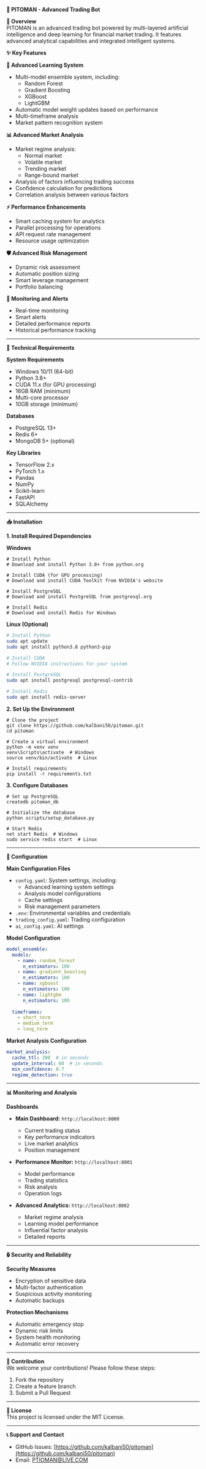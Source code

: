 **🤖 PITOMAN - Advanced Trading Bot**  
 
**📝 Overview**  
PITOMAN is an advanced trading bot powered by multi-layered artificial intelligence and deep learning for financial market trading. It features advanced analytical capabilities and integrated intelligent systems.  

**✨ Key Features**  

**🧠 Advanced Learning System**  
- Multi-model ensemble system, including:  
  - Random Forest  
  - Gradient Boosting  
  - XGBoost  
  - LightGBM  
- Automatic model weight updates based on performance  
- Multi-timeframe analysis  
- Market pattern recognition system  

**📊 Advanced Market Analysis**  
- Market regime analysis:  
  - Normal market  
  - Volatile market  
  - Trending market  
  - Range-bound market  
- Analysis of factors influencing trading success  
- Confidence calculation for predictions  
- Correlation analysis between various factors  

**⚡ Performance Enhancements**  
- Smart caching system for analytics  
- Parallel processing for operations  
- API request rate management  
- Resource usage optimization  

**🛡️ Advanced Risk Management**  
- Dynamic risk assessment  
- Automatic position sizing  
- Smart leverage management  
- Portfolio balancing  

**📱 Monitoring and Alerts**  
- Real-time monitoring  
- Smart alerts  
- Detailed performance reports  
- Historical performance tracking  

---

**🔧 Technical Requirements**  

**System Requirements**  
- Windows 10/11 (64-bit)  
- Python 3.8+  
- CUDA 11.x (for GPU processing)  
- 16GB RAM (minimum)  
- Multi-core processor  
- 10GB storage (minimum)  

**Databases**  
- PostgreSQL 13+  
- Redis 6+  
- MongoDB 5+ (optional)  

**Key Libraries**  
- TensorFlow 2.x  
- PyTorch 1.x  
- Pandas  
- NumPy  
- Scikit-learn  
- FastAPI  
- SQLAlchemy  

---

**📥 Installation**  

**1. Install Required Dependencies**  

**Windows**  
```batch
# Install Python
# Download and install Python 3.8+ from python.org

# Install CUDA (for GPU processing)
# Download and install CUDA Toolkit from NVIDIA's website

# Install PostgreSQL
# Download and install PostgreSQL from postgresql.org

# Install Redis
# Download and install Redis for Windows
```  

**Linux (Optional)**  
```bash
# Install Python
sudo apt update
sudo apt install python3.8 python3-pip

# Install CUDA
# Follow NVIDIA instructions for your system

# Install PostgreSQL
sudo apt install postgresql postgresql-contrib

# Install Redis
sudo apt install redis-server
```  

**2. Set Up the Environment**  
```batch
# Clone the project
git clone https://github.com/kalbani50/pitoman.git
cd pitoman

# Create a virtual environment
python -m venv venv
venv\Scripts\activate  # Windows
source venv/bin/activate  # Linux

# Install requirements
pip install -r requirements.txt
```  

**3. Configure Databases**  
```batch
# Set up PostgreSQL
createdb pitoman_db

# Initialize the database
python scripts/setup_database.py

# Start Redis
net start Redis  # Windows
sudo service redis start  # Linux
```  

---

**🔧 Configuration**  

**Main Configuration Files**  
- `config.yaml`: System settings, including:  
  - Advanced learning system settings  
  - Analysis model configurations  
  - Cache settings  
  - Risk management parameters  
- `.env`: Environmental variables and credentials  
- `trading_config.yaml`: Trading configuration  
- `ai_config.yaml`: AI settings  

**Model Configuration**  
```yaml
model_ensemble:
  models:
    - name: random_forest
      n_estimators: 100
    - name: gradient_boosting
      n_estimators: 100
    - name: xgboost
      n_estimators: 100
    - name: lightgbm
      n_estimators: 100
  
  timeframes:
    - short_term
    - medium_term
    - long_term
```  

**Market Analysis Configuration**  
```yaml
market_analysis:
  cache_ttl: 300  # in seconds
  update_interval: 60  # in seconds
  min_confidence: 0.7
  regime_detection: true
```  

---

**📊 Monitoring and Analysis**  

**Dashboards**  

- **Main Dashboard:** `http://localhost:8000`  
  - Current trading status  
  - Key performance indicators  
  - Live market analytics  
  - Position management  

- **Performance Monitor:** `http://localhost:8001`  
  - Model performance  
  - Trading statistics  
  - Risk analysis  
  - Operation logs  

- **Advanced Analytics:** `http://localhost:8002`  
  - Market regime analysis  
  - Learning model performance  
  - Influential factor analysis  
  - Detailed reports  

---

**🔒 Security and Reliability**  

**Security Measures**  
- Encryption of sensitive data  
- Multi-factor authentication  
- Suspicious activity monitoring  
- Automatic backups  

**Protection Mechanisms**  
- Automatic emergency stop  
- Dynamic risk limits  
- System health monitoring  
- Automatic error recovery  

---

**🤝 Contribution**  
We welcome your contributions! Please follow these steps:  
1. Fork the repository  
2. Create a feature branch  
3. Submit a Pull Request  

---

**📄 License**  
This project is licensed under the MIT License.  

---

**📞 Support and Contact**  
- GitHub Issues: [https://github.com/kalbani50/pitoman](https://github.com/kalbani50/pitoman)  
- Email: PTIOMAN@LIVE.COM  
